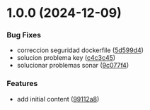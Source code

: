 # 1.0.0 (2024-12-09)


### Bug Fixes

* correccion seguridad dockerfile ([5d599d4](https://github.com/Nikamo1915/python-app-devsecops/commit/5d599d4530bcaace9e0574a157fc7127474bf951))
* solucion problema key ([c4c3c45](https://github.com/Nikamo1915/python-app-devsecops/commit/c4c3c45038c8047bc6c84ec6cbe3d6d129caa6e0))
* solucionar problemas sonar ([9c077f4](https://github.com/Nikamo1915/python-app-devsecops/commit/9c077f446b0de0ec7cdf888135bbdd039d7c3952))


### Features

* add initial content ([99112a8](https://github.com/Nikamo1915/python-app-devsecops/commit/99112a8cd8fbc46e2593cbe5fe6be40e1333dcf1))
